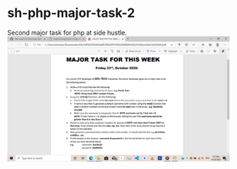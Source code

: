 # sh-php-major-task-2
Second major task for php at side hustle. 
![Alt text](https://github.com/Oba-max22/sh-php-major-task-2/blob/master/Screenshot%20(15).png)
